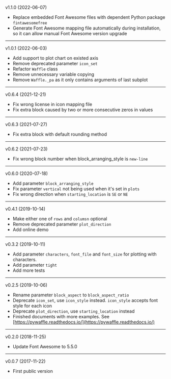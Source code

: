 v1.1.0 (2022-06-07)

* Replace embedded Font Awesome files with dependent Python package `fintawesomefree`
* Generate Font Awesome mapping file automatically during installation, so it can allow manual Font Awesome version upgrade

---

v1.0.1 (2022-06-03)

* Add support to plot chart on existed axis
* Remove deprecated parameter `icon_set`
* Refactor `Waffle` class
* Remove unnecessary variable copying
* Remove `Waffle._pa` as it only contains arguments of last subplot

---

v0.6.4 (2021-12-21)

* Fix wrong license in icon mapping file
* Fix extra block caused by two or more consecutive zeros in values

---

v0.6.3 (2021-07-27)

* Fix extra block with default rounding method

---

v0.6.2 (2021-07-23)

* Fix wrong block number when block_arranging_style is `new-line`

---

v0.6.0 (2020-07-18)

* Add parameter `block_arranging_style`
* Fix parameter `vertical` not being used when it's set in `plots`
* Fix wrong direction when `starting_location` is `SE` or `NE`

---

v0.4.1 (2019-10-14)

* Make either one of `rows` and `columsn` optional
* Remove deprecated parameter `plot_direction`
* Add online demo

---

v0.3.2 (2019-10-11)

* Add parameter `characters`, `font_file` and `font_size` for plotting with characters.
* Add parameter `tight`
* Add more tests

---

v0.2.5 (2019-10-06)

* Rename parameter `block_aspect` to `block_aspect_ratio`
* Deprecate `icon_set`, use `icon_style` instead. `icon_style` accepts font style for each icon
* Deprecate `plot_direction`, use `starting_location` instead
* Finished documents with more examples. See [https://pywaffle.readthedocs.io/](https://pywaffle.readthedocs.io/)

---

v0.2.0 (2018-11-25)

* Update Font Awesome to 5.5.0

---

v0.0.7 (2017-11-22)

* First public version